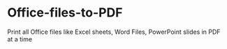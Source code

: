 # Office-files-to-PDF
Print all Office files like Excel sheets, Word Files, PowerPoint slides in PDF at a time
